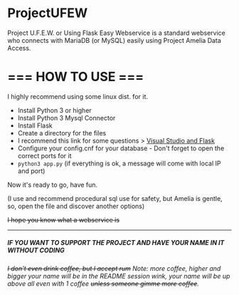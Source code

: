 # ProjectUFEW
Project U.F.E.W. or Using Flask Easy Webservice is a standard webservice who connects with MariaDB (or MySQL) easily using Project Amelia Data Access.  


# === HOW TO USE ===

I highly recommend using some linux dist. for it.

- Install Python 3 or higher
- Install Python 3 Mysql Connector
- Install Flask
- Create a directory for the files
- I recommend this link for some questions > [Visual Studio and Flask](code.visualstudio.com/docs/python/tutorial-flask) 
- Configure your config.cnf for your database - Don't forget to open the correct ports for it
- `python3 app.py` (if everything is ok, a message will come with local IP and port)

Now it's ready to go, have fun.

(I use and recommend procedural sql use for safety, but Amelia is gentle, so, open the file and discover another options)

<s>I hope you know what a webservice is</s>



______________________________________________________________________________
##### IF YOU WANT TO SUPPORT THE PROJECT AND HAVE YOUR NAME IN IT WITHOUT CODING
###### <s>I don't even drink coffee, but I accept rum</s> Note: more coffee, higher and bigger your name will be in the README session *wink*, your name will be up above all even with 1 coffee <s>unless someone gimme more coffee</s>.
